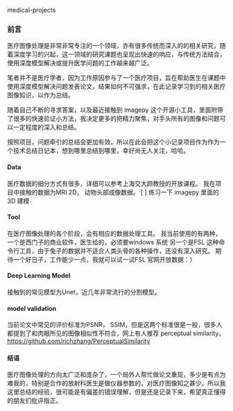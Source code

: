 medical-projects


### 前言
医疗图像处理是非常非常专注的一个领域，亦有很多传统而深入的的相关研究，随着深度学习的兴起，这一领域的研究课题也呈现出快速的响应，与传统方法结合，使用深度模型解决或提升医学问题的工作越来越广泛。

笔者并不是医疗学者，因为工作原因参与了一个医疗项目，旨在帮助医生在课题中使用深度模型解决问题发表论文，结果如何不可强求，在此记录学习到的相关医疗图像知识，以作为总结。

随着自己不断的寻求答案，以及最近接触到 imagepy 这个开源小工具，里面附带了很多的快速验证小方法，我决定更多的把精力聚焦，对手头所有的图像和问题可以一定程度的深入和总结。

按照项目，问题牵引的总结会更加有效，所以在此会把这个小记录项目作为作为一个技术总结日记本，想到哪里总结到哪里，幸好尚无人关注，哈哈。


#### Data
医疗数据的细分方式有很多，详细可以参考上海交大顾教授的开放课程。
我在项目中接触的数据为MRI 2D， 动物头部成像数据。
[ ] 练习一下 imagepy 里面的 3D 建模


#### Tool
在医疗图像处理的各个阶段，会有相应的数据处理工具。
我当前使用的有两种，一个是西门子的商业软件，医生给的，必须要windows 系统
另一个是FSL 这种命令行工具，由于兔子的数据并不适合人类头骨的各种操作，还没有深入研究。
期待一个好日子，工作能少一点，我就可以试一试FSL 官网开放数据：）

#### Deep Learning Model
接触到的常见模型为Unet，近几年非常流行的分割模型。

#### model validation
当前论文中常见的评价标准为PSNR， SSIM，但是这两个标准很是一般，很多人都提到了和肉眼所见的图像相似性不符合，网上有人推荐 perceptual similarity。
https://github.com/richzhang/PerceptualSimilarity

#### 结语
医疗图像处理的方向太广泛和庞杂了，一个局外人帮忙做论文重现，多少是有点为难我的，特别是合作的放射科医生是做仪器参数的，对医疗图像知之甚少。所以我这里总结的经验，很可能是有偏差的错误理解，但是还是记录下来，希望真正懂得的朋友们批评指正。
